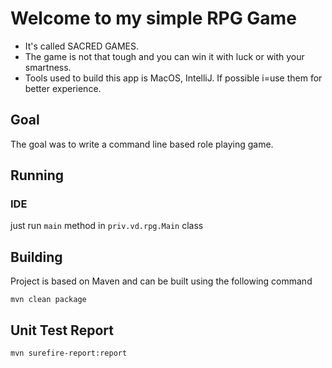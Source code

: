# Welcome to my simple RPG Game

* It's called SACRED GAMES.
* The game is not that tough and you can win it with luck or with your smartness.
* Tools used to build this app is MacOS, IntelliJ. If possible i=use them for better experience.

## Goal
The goal was to write a command line based role playing game.

## Running
### IDE
just run `main` method in `priv.vd.rpg.Main` class



## Building

Project is based on Maven and can be built using the following command
```
mvn clean package
```

## Unit Test Report
```
mvn surefire-report:report
```
